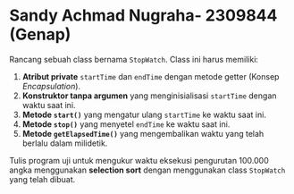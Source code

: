 # Sandy Achmad Nugraha- 2309844 (Genap)

Rancang sebuah class bernama `StopWatch`. Class ini harus memiliki:

1. **Atribut private** `startTime` dan `endTime` dengan metode getter (Konsep *Encapsulation*).
2. **Konstruktor tanpa argumen** yang menginisialisasi `startTime` dengan waktu saat ini.
3. **Metode `start()`** yang mengatur ulang `startTime` ke waktu saat ini.
4. **Metode `stop()`** yang menyetel `endTime` ke waktu saat ini.
5. **Metode `getElapsedTime()`** yang mengembalikan waktu yang telah berlalu dalam milidetik.

Tulis program uji untuk mengukur waktu eksekusi pengurutan 100.000 angka menggunakan **selection sort** dengan menggunakan class `StopWatch` yang telah dibuat.
